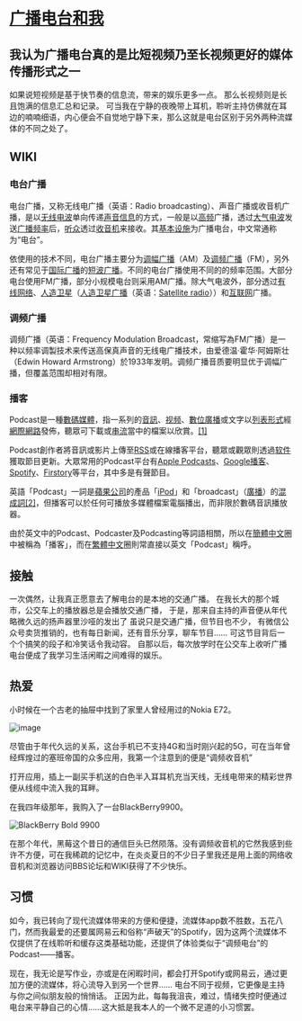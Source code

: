 # [广播电台和我](https://github.com/ChiricoSAMA/Blog/issues/15)

## 我认为广播电台真的是比短视频乃至长视频更好的媒体传播形式之一
如果说短视频是基于快节奏的信息流，带来的娱乐更多一点。
那么长视频则是长且饱满的信息汇总和记录。
可当我在宁静的夜晚带上耳机，聆听主持仿佛就在耳边的喃喃细语，内心便会不自觉地宁静下来，那么这就是电台区别于另外两种流媒体的不同之处了。

## WIKI
### 电台广播
电台广播，又称无线电广播（英语：Radio broadcasting）、声音广播或收音机广播，是以[无线电波](https://zh.wikipedia.org/wiki/%E7%84%A1%E7%B7%9A%E9%9B%BB%E6%B3%A2)单向传递[声音](https://zh.wikipedia.org/wiki/%E8%81%B2%E9%9F%B3)[信息](https://zh.wikipedia.org/wiki/%E8%B3%87%E8%A8%8A)的方式，一般是以[高频](https://zh.wikipedia.org/wiki/%E9%AB%98%E9%A0%BB)广播，透过[大气电波](https://zh.wikipedia.org/wiki/%E5%A4%A7%E6%B0%A3%E9%9B%BB%E6%B3%A2)发送[广播](https://zh.wikipedia.org/wiki/%E5%BB%A3%E6%92%AD)[频率](https://zh.wikipedia.org/wiki/%E9%A0%BB%E7%8E%87)后，[听众](https://zh.wikipedia.org/wiki/%E5%90%AC%E4%BC%97)透过[收音机](https://zh.wikipedia.org/wiki/%E6%94%B6%E9%9F%B3%E6%A9%9F)来接收。其[基本设施](https://zh.wikipedia.org/wiki/%E5%BB%A3%E6%92%AD%E5%8F%B0)为广播电台，中文常通称为“电台”。

依使用的技术不同，电台广播主要分为[调幅广播](https://zh.wikipedia.org/wiki/%E8%AA%BF%E5%B9%85%E5%BB%A3%E6%92%AD)（AM）及[调频广播](https://zh.wikipedia.org/wiki/%E8%B0%83%E9%A2%91%E5%B9%BF%E6%92%AD)（FM），另外还有常见于[国际广播](https://zh.wikipedia.org/wiki/%E5%9B%BD%E9%99%85%E5%B9%BF%E6%92%AD)的[短波广播](https://zh.wikipedia.org/wiki/%E7%9F%AD%E6%B3%A2%E5%BB%A3%E6%92%AD)。不同的电台广播使用不同的的频率范围。大部分电台使用FM广播，部分小规模电台则采用AM广播。除大气电波外，部分透过[有线网络](https://zh.wikipedia.org/wiki/%E6%9C%89%E7%B7%9A%E5%BB%A3%E6%92%AD)、[人造卫星](https://zh.wikipedia.org/wiki/%E4%BA%BA%E9%80%A0%E8%A1%9B%E6%98%9F)（[人造卫星广播](https://zh.wikipedia.org/w/index.php?title=%E4%BA%BA%E9%80%A0%E8%A1%9B%E6%98%9F%E5%BB%A3%E6%92%AD&action=edit&redlink=1)（英语：[Satellite radio](https://en.wikipedia.org/wiki/Satellite_radio)））和[互联网](https://zh.wikipedia.org/wiki/%E4%BA%92%E8%81%AF%E7%B6%B2)广播。

### 调频广播
调频广播（英语：Frequency Modulation Broadcast，常缩写為FM广播）是一种以频率调製技术来传送高保真声音的无线电广播技术，由爱德温·霍华·阿姆斯壮（Edwin Howard Armstrong）於1933年发明。调频广播音质要明显优于调幅广播，但覆盖范围却相对有限。 

### 播客
Podcast是一種[數碼媒體](https://zh.wikipedia.org/wiki/%E6%95%B8%E7%A2%BC%E5%AA%92%E9%AB%94)，指一系列的[音訊](https://zh.wikipedia.org/wiki/%E6%95%B8%E4%BD%8D%E9%9F%B3%E8%A8%8A)、[视频](https://zh.wikipedia.org/wiki/%E8%A7%86%E9%A2%91)、[數位廣播](https://zh.wikipedia.org/wiki/%E6%95%B8%E4%BD%8D%E5%BB%A3%E6%92%AD)或文字以[列表形式](https://zh.wikipedia.org/wiki/%E6%B6%88%E6%81%AF%E4%BE%86%E6%BA%90)經[網際網路](https://zh.wikipedia.org/wiki/%E7%B6%B2%E9%9A%9B%E7%B6%B2%E8%B7%AF)發佈，聽眾可下載或[串流](https://zh.wikipedia.org/wiki/%E4%B8%B2%E6%B5%81%E5%AA%92%E9%AB%94)當中的檔案以欣賞。[[1]](https://zh.wikipedia.org/wiki/%E6%92%AD%E5%AE%A2#cite_note-Merriam-webster.com-1)

Podcast創作者將音訊或影片上傳至[RSS](https://zh.wikipedia.org/wiki/RSS)或在線播客平台，聽眾或觀眾則透過[软件](https://zh.wikipedia.org/wiki/%E8%BD%AF%E4%BB%B6)獲取節目更新。大眾常用的Podcast平台有[Apple Podcasts](https://zh.wikipedia.org/wiki/Apple_Podcasts)、[Google播客](https://zh.wikipedia.org/wiki/Google%E6%92%AD%E5%AE%A2)、[Spotify](https://zh.wikipedia.org/wiki/Spotify)、[Firstory](https://zh.wikipedia.org/wiki/Firstory)等平台，其中多是有聲節目。

英語「Podcast」一詞是[蘋果公司](https://zh.wikipedia.org/wiki/%E8%98%8B%E6%9E%9C%E5%85%AC%E5%8F%B8)的產品「[iPod](https://zh.wikipedia.org/wiki/IPod)」和「broadcast」（[廣播](https://zh.wikipedia.org/wiki/%E5%BB%A3%E6%92%AD)）的[混成詞](https://zh.wikipedia.org/wiki/%E6%B7%B7%E6%88%90%E8%A9%9E)[[2]](https://zh.wikipedia.org/wiki/%E6%92%AD%E5%AE%A2#cite_note-ODO-2)，但播客可以於任何可播放多媒體檔案電腦播出，而非限於數碼音訊播放器。

由於英文中的Podcast、Podcaster及Podcasting等詞語相關，所以在[簡體中文](https://zh.wikipedia.org/wiki/%E7%B0%A1%E9%AB%94%E4%B8%AD%E6%96%87)圈中被稱為「播客」，而在[繁體中文](https://zh.wikipedia.org/wiki/%E7%B9%81%E9%AB%94%E4%B8%AD%E6%96%87)圈則常直接以英文「Podcast」稱呼。

## 接触

一次偶然，让我真正愿意去了解电台的是本地的交通广播。
在我长大的那个城市，公交车上的播放器总是会播放交通广播，
于是，那来自主持的声音便从年代略微久远的扬声器里沙哑的发出了
虽说只是交通广播，但节目也不少，
有微信公众号卖货推销的，也有每日新闻，还有音乐分享，聊车节目……
可这节目背后一个个搞笑的段子和冷笑话令我动容。
自那以后，每次放学时在公交车上收听广播电台便成了我学习生活闲暇之间难得的娱乐。

## 热爱
小时候在一个古老的抽屉中找到了家里人曾经用过的Nokia E72。

![image](https://github.com/ChiricoSAMA/Blog/assets/112801317/b7a07975-d599-4384-b6ac-fb8b2b38b549)

尽管由于年代久远的关系，这台手机已不支持4G和当时刚兴起的5G，可在当年曾经辉煌过的塞班帝国的众多应用，我第一个注意到的便是“调频收音机”

打开应用，插上一副买手机送的白色半入耳耳机充当天线，无线电带来的精彩世界便从线缆中流入我的耳畔。

在我四年级那年，我购入了一台BlackBerry9900。

![BlackBerry Bold 9900](https://github.com/ChiricoSAMA/Blog/assets/112801317/1dd6a349-2a9b-4a72-bfde-b2990c6f52c0)

在那个年代，黑莓这个昔日的通信巨头已然陨落。没有调频收音机的它然我感到些许不方便，可在我稀疏的记忆中，在炎炎夏日的不少日子里我还是用上面的网络收音机和浏览器访问BBS论坛和WIKI获得了不少快乐。

## 习惯

如今，我已转向了现代流媒体带来的方便和便捷，流媒体app数不胜数，五花八门，然而我最爱的还要属网易云和俗称“声破天”的Spotify，因为这两个流媒体不仅提供了在线聆听和缓存这类基础功能，还提供了体验类似于“调频电台”的Podcast——播客。

现在，我无论是写作业，亦或是在闲暇时间，都会打开Spotify或网易云，通过更加方便的流媒体，将心流导入到另一个世界……
电台不同于视频，它更像是主持与你之间似朋友般的悄悄话。
正因为此，每每我沮丧，难过，情绪失控时便通过电台来平静自己的心情……这大抵是我本人的一个微不足道的小习惯罢。